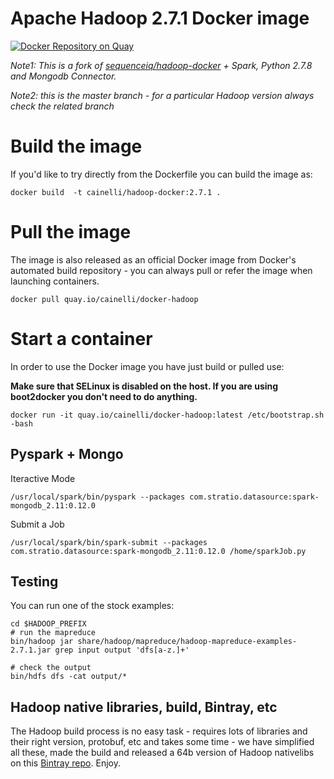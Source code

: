 # Apache Hadoop 2.7.1 Docker image

[![Docker Repository on Quay](https://quay.io/repository/cainelli/docker-hadoop/status "Docker Repository on Quay")](https://quay.io/repository/cainelli/docker-hadoop)


_Note1: This is a fork of [sequenceiq/hadoop-docker](https://github.com/sequenceiq/hadoop-docker) + Spark, Python 2.7.8 and Mongodb Connector._

_Note2: this is the master branch - for a particular Hadoop version always check the related branch_


# Build the image

If you'd like to try directly from the Dockerfile you can build the image as:

```
docker build  -t cainelli/hadoop-docker:2.7.1 .
```
# Pull the image

The image is also released as an official Docker image from Docker's automated build repository - you can always pull or refer the image when launching containers.

```
docker pull quay.io/cainelli/docker-hadoop
```

# Start a container

In order to use the Docker image you have just build or pulled use:

**Make sure that SELinux is disabled on the host. If you are using boot2docker you don't need to do anything.**

```
docker run -it quay.io/cainelli/docker-hadoop:latest /etc/bootstrap.sh -bash
```

## Pyspark + Mongo

Iteractive Mode

```
/usr/local/spark/bin/pyspark --packages com.stratio.datasource:spark-mongodb_2.11:0.12.0
```

Submit a Job

```
/usr/local/spark/bin/spark-submit --packages com.stratio.datasource:spark-mongodb_2.11:0.12.0 /home/sparkJob.py
```

## Testing

You can run one of the stock examples:

```
cd $HADOOP_PREFIX
# run the mapreduce
bin/hadoop jar share/hadoop/mapreduce/hadoop-mapreduce-examples-2.7.1.jar grep input output 'dfs[a-z.]+'

# check the output
bin/hdfs dfs -cat output/*
```

## Hadoop native libraries, build, Bintray, etc

The Hadoop build process is no easy task - requires lots of libraries and their right version, protobuf, etc and takes some time - we have simplified all these, made the build and released a 64b version of Hadoop nativelibs on this [Bintray repo](https://bintray.com/sequenceiq/sequenceiq-bin/hadoop-native-64bit/2.7.0/view/files). Enjoy.
